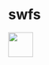 # swfs



<image src="https://user-images.githubusercontent.com/118131074/222568223-4fa20feb-8f2d-4a33-84eb-e1ab96106a8c.png" width="50" height="50">       
